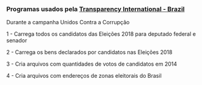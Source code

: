 ### Programas usados pela [Transparency International - Brazil](https://transparenciainternacional.org.br)

Durante a campanha Unidos Contra a Corrupção

1 - Carrega todos os candidatos das Eleições 2018 para deputado federal e senador

2 - Carrega os bens declarados por candidatos nas Eleições 2018

3 - Cria arquivos com quantidades de votos de candidatos em 2014

4 - Cria arquivos com endereços de zonas eleitorais do Brasil
